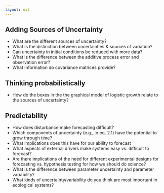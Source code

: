 ```yaml
---
layout: nil
---
```


## Adding Sources of Uncertainty

* What are the different sources of uncertainty?
* What is the distinction between uncertainties & sources of variation?
* Can uncertainty in initial conditions be reduced with more data?
* What is the difference between the additive process error and observation
  error?
* What information do covariance matrices provide?

## Thinking probabilistically

* How do the boxes in the the graphical model of logistic growth relate to the
  sources of uncertainty?

## Predictability

* How does disturbance make forecasting difficult?
* Which components of uncertainty (e.g., in eq. 2.1) have the potential to grow
  through time?
* What implications does this have for our ability to forecast
* What aspects of external drivers make systems easy vs. difficult to forecast?
* Are there implications of the need for different experimental designs for
  forecasting vs. hypothesis testing for how we should do science?
* What is the difference between parameter uncertainty and parameter variability?
* What kinds of uncertainty/variability do you think are most important in
  ecological systems?
